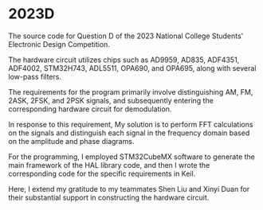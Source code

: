 # 2023D
The source code for Question D of the 2023 National College Students' Electronic Design Competition.

The hardware circuit utilizes chips such as AD9959, AD835, ADF4351, ADF4002, STM32H743, ADL5511, OPA690, and OPA695, along with several low-pass filters.

The requirements for the program primarily involve distinguishing AM, FM, 2ASK, 2FSK, and 2PSK signals, and subsequently entering the corresponding hardware circuit for demodulation.

In response to this requirement, My solution is to perform FFT calculations on the signals and distinguish each signal in the frequency domain based on the amplitude and phase diagrams.

For the programming, I employed STM32CubeMX software to generate the main framework of the HAL library code, and then I wrote the corresponding code for the specific requirements in Keil.

Here, I extend my gratitude to my teammates Shen Liu and Xinyi Duan for their substantial support in constructing the hardware circuit.
